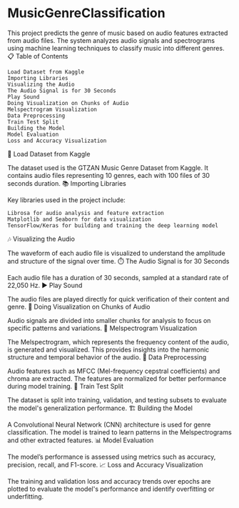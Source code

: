 # MusicGenreClassification

This project predicts the genre of music based on audio features extracted from audio files. The system analyzes audio signals and spectrograms using machine learning techniques to classify music into different genres.
📋 Table of Contents

    Load Dataset from Kaggle
    Importing Libraries
    Visualizing the Audio
    The Audio Signal is for 30 Seconds
    Play Sound
    Doing Visualization on Chunks of Audio
    Melspectrogram Visualization
    Data Preprocessing
    Train Test Split
    Building the Model
    Model Evaluation
    Loss and Accuracy Visualization

🎵 Load Dataset from Kaggle

The dataset used is the GTZAN Music Genre Dataset from Kaggle. It contains audio files representing 10 genres, each with 100 files of 30 seconds duration.
📚 Importing Libraries

Key libraries used in the project include:

    Librosa for audio analysis and feature extraction
    Matplotlib and Seaborn for data visualization
    TensorFlow/Keras for building and training the deep learning model

🎶 Visualizing the Audio

The waveform of each audio file is visualized to understand the amplitude and structure of the signal over time.
⏱️ The Audio Signal is for 30 Seconds

Each audio file has a duration of 30 seconds, sampled at a standard rate of 22,050 Hz.
▶️ Play Sound

The audio files are played directly for quick verification of their content and genre.
🧩 Doing Visualization on Chunks of Audio

Audio signals are divided into smaller chunks for analysis to focus on specific patterns and variations.
🌈 Melspectrogram Visualization

The Melspectrogram, which represents the frequency content of the audio, is generated and visualized. This provides insights into the harmonic structure and temporal behavior of the audio.
🧹 Data Preprocessing

Audio features such as MFCC (Mel-frequency cepstral coefficients) and chroma are extracted. The features are normalized for better performance during model training.
🔀 Train Test Split

The dataset is split into training, validation, and testing subsets to evaluate the model's generalization performance.
🏗️ Building the Model

A Convolutional Neural Network (CNN) architecture is used for genre classification. The model is trained to learn patterns in the Melspectrograms and other extracted features.
📊 Model Evaluation

The model’s performance is assessed using metrics such as accuracy, precision, recall, and F1-score.
📈 Loss and Accuracy Visualization

The training and validation loss and accuracy trends over epochs are plotted to evaluate the model's performance and identify overfitting or underfitting.
